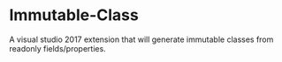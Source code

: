 # Immutable-Class
A visual studio 2017 extension that will generate immutable classes from readonly fields/properties.
